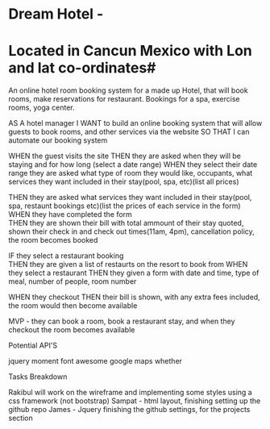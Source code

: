 # Dream Hotel - #
# Located in Cancun Mexico with Lon and lat co-ordinates#

An online hotel room booking system for a made up Hotel, that will book rooms, make reservations for restaurant. Bookings for a spa, exercise rooms, yoga center.

AS A hotel manager
I WANT to build an online booking system that will allow guests to book rooms, and other services via the website
SO THAT I can automate our booking system

WHEN the guest visits the site
THEN they are asked when they will be staying and for how long (select a date range)
WHEN they select their date range they are asked what type of room they would like, occupants, what services they want included in their stay(pool, spa, etc)(list all prices)

THEN they are asked what services they want included in their stay(pool, spa, restaunt bookings etc)(list the prices of each service in the form)
WHEN they have completed the form  
THEN they are shown their bill with total ammount of their stay quoted, shown their check in and check out times(11am, 4pm), cancellation policy, the room becomes booked

IF they select a restaurant booking  
THEN they are given a list of restaurts on the resort to book from
WHEN they select a restaurant
THEN they given a form with date and time, type of meal, number of people, room number

WHEN they checkout 
THEN their bill is shown, with any extra fees included, the room would then become available

MVP - they can book a room, book a restaurant stay, and when they checkout the room becomes available

Potential API'S

jquery
moment
font awesome
google maps
whether 


Tasks Breakdown
 
Rakibul will work on the wireframe and implementing some styles using a css framework (not bootstrap)
Sampat - html layout, finishing setting up the github repo
James - Jquery finishing the github settings, for the projects section




